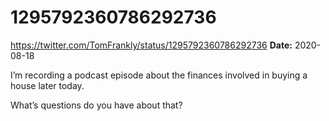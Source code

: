 # 1295792360786292736
https://twitter.com/TomFrankly/status/1295792360786292736
**Date:** 2020-08-18

I’m recording a podcast episode about the finances involved in buying a house later today.

What’s questions do you have about that?
